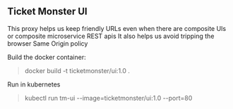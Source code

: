## Ticket Monster UI

This proxy helps us keep friendly URLs even when there are composite UIs or composite microservice REST apis
It also helps us avoid tripping the browser Same Origin policy

Build the docker container:

> docker build -t ticketmonster/ui:1.0 .

Run in kubernetes

> kubectl run tm-ui --image=ticketmonster/ui:1.0 --port=80
